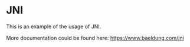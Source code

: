 # JNI
This is an example of the usage of JNI. 

More documentation could be found here: https://www.baeldung.com/jni
